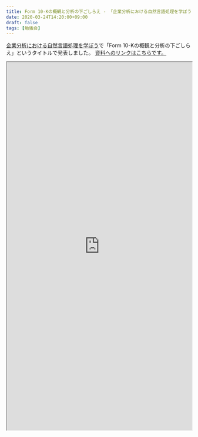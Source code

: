 ```yaml
---
title: Form 10-Kの概観と分析の下ごしらえ - 「企業分析における自然言語処理を学ぼう」で発表しました
date: 2020-03-24T14:20:00+09:00
draft: false
tags: [勉強会]
---
```


<a href="https://care.connpass.com/event/169463/">企業分析における自然言語処理を学ぼう</a>で「Form 10-Kの概観と分析の下ごしらえ」というタイトルで発表しました。
<a href="https://drive.google.com/open?id=1hLUPqXoeyg__zQWksmgjI94_pJPkDDpO">資料へのリンクはこちらです。</a>
<br>
<iframe src="https://drive.google.com/file/d/1hLUPqXoeyg__zQWksmgjI94_pJPkDDpO/preview" width="100%" height="1000"></iframe>

